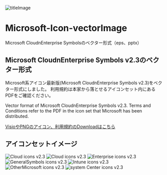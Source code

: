 ![titleImage](http://quickpress.blob.core.windows.net/zuvuyalink/2015/11/msicon2_3_ttl.jpg)

# Microsoft-Icon-vectorImage
Microsoft CloudnEnterprise Symbolsのベクター形式（eps、pptx）

## Microsoft CloudnEnterprise Symbols v2.3のベクター形式
Microsoft系アイコン最新版(Microsoft CloudnEnterprise Symbols v2.3)をベクター形式にしました。
利用規約は本家から落とせるアイコンセット内にあるPDFをご確認ください。

Vector format of Microsoft CloudnEnterprise Symbols v2.3.
Terms and Conditions refer to the PDF in the icon set that Microsoft has been distributed.

[VisioやPNGのアイコン、利用規約のDownloadはこちら](http://www.microsoft.com/en-us/download/details.aspx?id=41937)


## アイコンセットイメージ
![Cloud icons v2.3](http://quickpress.blob.core.windows.net/zuvuyalink/2015/11/msicon2_3_01.jpg)
![Cloud icons v2.3](http://quickpress.blob.core.windows.net/zuvuyalink/2015/11/msicon2_3_02.jpg)
![Enterprise icons v2.3](http://quickpress.blob.core.windows.net/zuvuyalink/2015/11/msicon2_3_03.jpg)
![GeneralSymbols icons v2.3](http://quickpress.blob.core.windows.net/zuvuyalink/2015/11/msicon2_3_04.jpg)
![Intune icons v2.3](http://quickpress.blob.core.windows.net/zuvuyalink/2015/11/msicon2_3_05.jpg)
![OtherMicrosoft icons v2.3](http://quickpress.blob.core.windows.net/zuvuyalink/2015/11/msicon2_3_06.jpg)
![system Center icons v2.3](http://quickpress.blob.core.windows.net/zuvuyalink/2015/11/msicon2_3_07.jpg)
